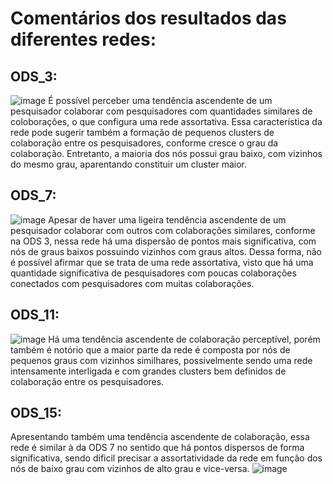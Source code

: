 # Comentários dos resultados das diferentes redes:

## ODS_3:
![image](https://github.com/user-attachments/assets/b5463a2d-a039-43c8-8499-8c727c0cb8fc)
É possível perceber uma tendência ascendente de um pesquisador colaborar com pesquisadores com quantidades similares de coloborações, o que configura uma rede assortativa. Essa característica da rede pode sugerir também a formação de pequenos clusters de colaboração entre os pesquisadores, conforme cresce o grau da colaboração. Entretanto, a maioria dos nós possui grau baixo, com vizinhos do mesmo grau, aparentando constituir um cluster maior.

## ODS_7:
![image](https://github.com/user-attachments/assets/7628ea98-164f-4af1-b30a-e91ef77f68e9)
Apesar de haver uma ligeira tendência ascendente de um pesquisador colaborar com outros com colaborações similares, conforme na ODS 3, nessa rede há uma dispersão de pontos mais significativa, com nós de graus baixos possuindo vizinhos com graus altos. Dessa forma, não é possível afirmar que se trata de uma rede assortativa, visto que há uma quantidade significativa de pesquisadores com poucas colaborações conectados com pesquisadores com muitas colaborações.

## ODS_11:
![image](https://github.com/user-attachments/assets/440c3dfa-d23e-402d-ade1-96d69a13d5a5)
Há uma tendência ascendente de colaboração perceptível, porém também é notório que a maior parte da rede é composta por nós de pequenos graus com vizinhos similhares, possivelmente sendo uma rede intensamente interligada e com grandes clusters bem definidos de colaboração entre os pesquisadores.

## ODS_15:
Apresentando também uma tendência ascendente de colaboração, essa rede é similar à da ODS 7 no sentido que há pontos dispersos de forma significativa, sendo dificil precisar a assortatividade da rede em função dos nós de baixo grau com vizinhos de alto grau e vice-versa.
![image](https://github.com/user-attachments/assets/a06a0a2a-e50d-4b7e-968d-68785ecc8732)

